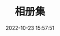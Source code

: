 ---
title: 相册集
date: 2022-10-23 15:57:51
aside: false
top_img: false
type: "album"
top_background: https://img.picgo.net/2025/06/26/1308525-20211219122436385-12059136111d4456b1b048473a.webp
---